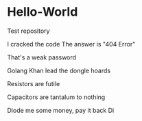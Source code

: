 # Hello-World
Test repository

I cracked the code
The answer is "404 Error"

That's a weak password

Golang Khan lead the dongle hoards

Resistors are futile

Capacitors are tantalum to nothing

Diode me some money, pay it back Di
